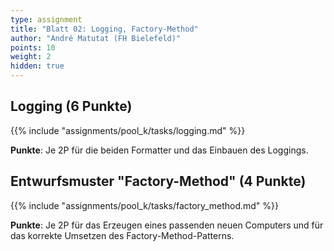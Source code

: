 ```yaml
---
type: assignment
title: "Blatt 02: Logging, Factory-Method"
author: "André Matutat (FH Bielefeld)"
points: 10
weight: 2
hidden: true
---
```



## Logging (6 Punkte)

{{% include "assignments/pool_k/tasks/logging.md" %}}

**Punkte**: Je 2P für die beiden Formatter und das Einbauen des Loggings.


## Entwurfsmuster "Factory-Method" (4 Punkte)

{{% include "assignments/pool_k/tasks/factory_method.md" %}}

**Punkte**: Je 2P für das Erzeugen eines passenden neuen Computers und für
das korrekte Umsetzen des Factory-Method-Patterns.
